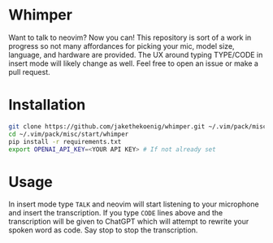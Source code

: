 # Whimper

Want to talk to neovim? Now you can! This repository is sort of a work in progress so not many affordances for picking your mic, model size, language, and hardware are provided. The UX around typing TYPE/CODE in insert mode will likely change as well. Feel free to open an issue or make a pull request.

# Installation

```bash
git clone https://github.com/jakethekoenig/whimper.git ~/.vim/pack/misc/start/
cd ~/.vim/pack/misc/start/whimper
pip install -r requirements.txt
export OPENAI_API_KEY=<YOUR API KEY> # If not already set
```

# Usage

In insert mode type `TALK` and neovim will start listening to your microphone and insert the transcription. If you type `CODE` lines above and the transcription will be given to ChatGPT which will attempt to rewrite your spoken word as code. Say stop to stop the transcription.
